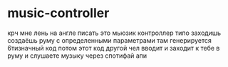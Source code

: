 # music-controller
крч мне лень на англе писать это мьюзик контроллер типо заходишь создаёшь руму с определенными параметрами там генерируется 6тизначный код потом этот код другой чел вводит и заходит к тебе в руму и слушаете музыку через спотифай апи 

